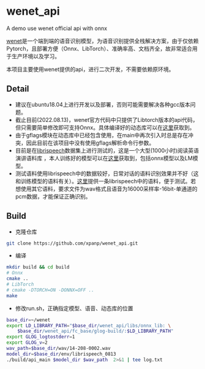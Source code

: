 # wenet_api

A demo use wenet official api with onnx

[wenet](https://github.com/wenet-e2e/wenet)是一个端到端的语音识别模型，为语音识别提供全栈解决方案，由于仅依赖Pytorch，且部署方便（Onnx、LibTorch）、准确率高、文档齐全，故非常适合用于生产环境以及学习。

本项目主要使用wenet提供的api，进行二次开发，不需要依赖原环境。

## Detail

- 建议在ubuntu18.04上进行开发以及部署，否则可能需要解决各种gcc版本问题。
- 截止目前(2022.08.13)，wenet官方代码中只提供了Libtorch版本的api代码，但只需要简单修改即可支持Onnx。具体编译好的动态库可以在[这里](https://github.com/xpanp/wenet_api)获取到。
- 由于gflags模块在动态库中已经包含使用，在main中再次引入时总是存在冲突，因此目前在该项目中没有使用gflags解析命令行参数。
- 目前是在[librispeech](http://www.openslr.org/12)数据集上进行测试的，这是一个大型(1000小时)阅读英语演讲语料库 ，本人训练好的模型可以在[这里](https://github.com/xpanp/wenet_api)获取到，包括onnx模型以及LM模型。
- 测试语料使用librispeech中的数据较好，日常对话的语料识别效果并不好（这和训练模型的语料有关）。[这里](https://github.com/xpanp/wenet_api)提供一条librispeech中的语料，便于测试。若想使用其它语料，要求文件为wav格式且语音为16000采样率-16bit-单通道的pcm数据，才能保证正确识别。

## Build

- 克隆仓库

```bash
git clone https://github.com/xpanp/wenet_api.git
```

- 编译

```bash
mkdir build && cd build
# Onnx
cmake ..
# LibTorch
# cmake -DTORCH=ON -DONNX=OFF ..
make
```

- 修改run.sh，正确指定模型、语音、动态库的位置

```bash
base_dir=~/wenet
export LD_LIBRARY_PATH="$base_dir/wenet_api/libs/onnx_lib: \
    $base_dir/wenet_api/fc_base/glog-build/:$LD_LIBRARY_PATH"
export GLOG_logtostderr=1
export GLOG_v=2
wav_path=$base_dir/wav/14-208-0002.wav
model_dir=$base_dir/env/librispeech_0813
./build/api_main $model_dir $wav_path  2>&1 | tee log.txt
```

